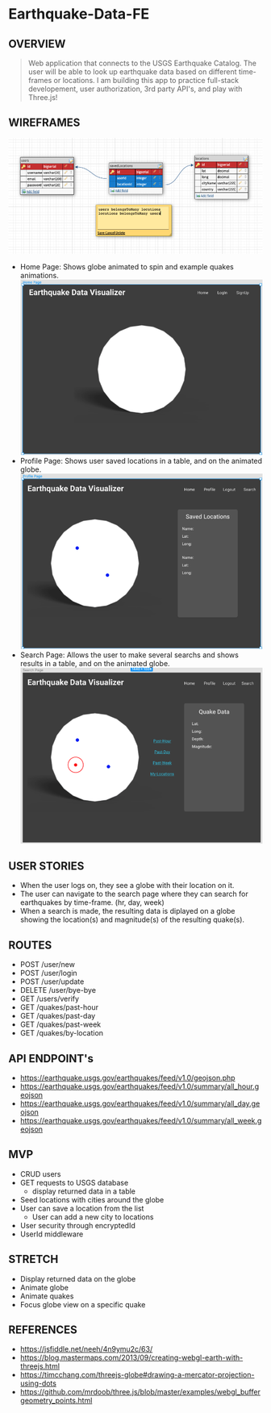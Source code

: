 # Earthquake-Data-FE

## OVERVIEW
> Web application that connects to the USGS Earthquake Catalog. The user will be able to look up earthquake data based on different time-frames or locations.
> I am building this app to practice full-stack developement, user authorization, 3rd party API's, and play with Three.js!
## WIREFRAMES
![ERD](public/assets/ERD.png)

- Home Page: Shows globe animated to spin and example quakes animations.
![Home-Page](public/assets/Home-Page.png)
- Profile Page: Shows user saved locations in a table, and on the animated globe.
![Profile-Page](public/assets/Profile-Page.png)
- Search Page: Allows the user to make several searchs and shows results in a table, and on the animated globe.
![Search-Page](public/assets/Search-Page.png)
## USER STORIES
- When the user logs on, they see a globe with their location on it.
- The user can navigate to the search page where they can search for earthquakes by time-frame. (hr, day, week)
- When a search is made, the resulting data is diplayed on a globe showing the location(s) and magnitude(s) of the resulting quake(s).

## ROUTES
- POST /user/new
- POST /user/login
- POST /user/update
- DELETE /user/bye-bye
- GET /users/verify
- GET /quakes/past-hour
- GET /quakes/past-day
- GET /quakes/past-week
- GET /quakes/by-location

## API ENDPOINT's
- https://earthquake.usgs.gov/earthquakes/feed/v1.0/geojson.php
- https://earthquake.usgs.gov/earthquakes/feed/v1.0/summary/all_hour.geojson
- https://earthquake.usgs.gov/earthquakes/feed/v1.0/summary/all_day.geojson
- https://earthquake.usgs.gov/earthquakes/feed/v1.0/summary/all_week.geojson
## MVP
- CRUD users
- GET requests to USGS database
    - display returned data in a table
- Seed locations with cities around the globe
- User can save a location from the list
    - User can add a new city to locations
- User security through encryptedId
- UserId middleware
## STRETCH
- Display returned data on the globe
- Animate globe
- Animate quakes
- Focus globe view on a specific quake

## REFERENCES
- https://jsfiddle.net/neeh/4n9ymu2c/63/
- https://blog.mastermaps.com/2013/09/creating-webgl-earth-with-threejs.html
- https://timcchang.com/threejs-globe#drawing-a-mercator-projection-using-dots
- https://github.com/mrdoob/three.js/blob/master/examples/webgl_buffergeometry_points.html
